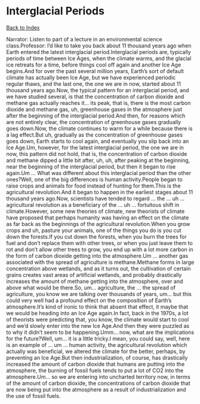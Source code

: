 # Interglacial Periods
[Back to Index](https://github.com/windows10010/tpoExtractor/blog/master/README.md)

Narrator: Listen to part of a lecture in an environmental science class.Professor: I’d like to take you back about 11 thousand years ago when Earth entered the latest interglacial period.Interglacial periods are, typically periods of time between Ice Ages, when the climate warms, and the glacial ice retreats for a time, before things cool off again and another Ice Age begins.And for over the past several million years, Earth’s sort of default climate has actually been Ice Age, but we have experienced periodic regular thaws, and the last one, the one we are in now, started about 11 thousand years ago.Now, the typical pattern for an interglacial period, and we have studied several, is that the concentration of carbon dioxide and methane gas actually reaches it... its peak, that is, there is the most carbon dioxide and methane gas, uh, greenhouse gases in the atmosphere just after the beginning of the interglacial period.And then, for reasons which are not entirely clear, the concentration of greenhouse gases gradually goes down.Now, the climate continues to warm for a while because there is a lag effect.But uh, gradually as the concentration of greenhouse gases goes down, Earth starts to cool again, and eventually you slip back into an Ice Age.Um, however, for the latest interglacial period, the one we are in now, this pattern did not hold, that is, the concentration of carbon dioxide and methane dipped a little bit after, uh, uh, after peaking at the beginning, near the beginning of the interglacial period, but then it began to rise again.Um ... What was different about this interglacial period than the other ones?Well, one of the big differences is human activity.People began to raise crops and animals for food instead of hunting for them.This is the agricultural revolution.And it began to happen in the earliest stages about 11 thousand years ago.Now, scientists have tended to regard ... the ... uh ... agricultural revolution as a beneficiary of the ... uh ... fortuitous shift in climate.However, some new theories of climate, new theorists of climate have proposed that perhaps humanity was having an effect on the climate as far back as the beginnings of the agricultural revolution.When you grow crops and uh, pasture your animals, one of the things you do is you cut down the forests.If you cut down the forests, when you burn the trees for fuel and don’t replace them with other trees, or when you just leave them to rot and don’t allow other trees to grow, you end up with a lot more carbon in the form of carbon dioxide getting into the atmosphere.Um ... another gas associated with the spread of agriculture is methane.Methane forms in large concentration above wetlands, and as it turns out, the cultivation of certain grains creates vast areas of artificial wetlands, and probably drastically increases the amount of methane getting into the atmosphere, over and above what would be there.So, um... agriculture, the ... the spread of agriculture, you know we are talking over thousands of years, um... but this could very well had a profound effect on the composition of Earth’s atmosphere.It’s kind of ironic to think that absent that effect, it maybe that we would be heading into an Ice Age again.In fact, back in the 1970s, a lot of theorists were predicting that, you know, the climate would start to cool and we’d slowly enter into the new Ice Age.And then they were puzzled as to why it didn’t seem to be happening.Umm... now, what are the implications for the future?Well, um... it is a little tricky.I mean, you could say, well, here is an example of ... um ... human activity, the agricultural revolution which actually was beneficial, we altered the climate for the better, perhaps, by preventing an Ice Age.But then industrialization, of course, has drastically increased the amount of carbon dioxide that humans are putting into the atmosphere, the burning of fossil fuels tends to put a lot of CO2 into the atmosphere.Um... so we are entering into uncharted territory now, in terms of the amount of carbon dioxide, the concentrations of carbon dioxide that are now being put into the atmosphere as a result of industrialization and the use of fossil fuels. 